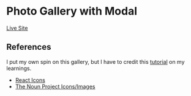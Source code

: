 # Photo Gallery with Modal

[Live Site](https://react-photo-gallery-lauren.netlify.app/)

## References

I put my own spin on this gallery, but I have to credit this [tutorial](https://www.youtube.com/watch?v=J1dg4WXr3cg&t=915s) on my learnings.

- [React Icons](https://react-icons.github.io/react-icons/)
- [The Noun Project Icons/Images](https://thenounproject.com/)
